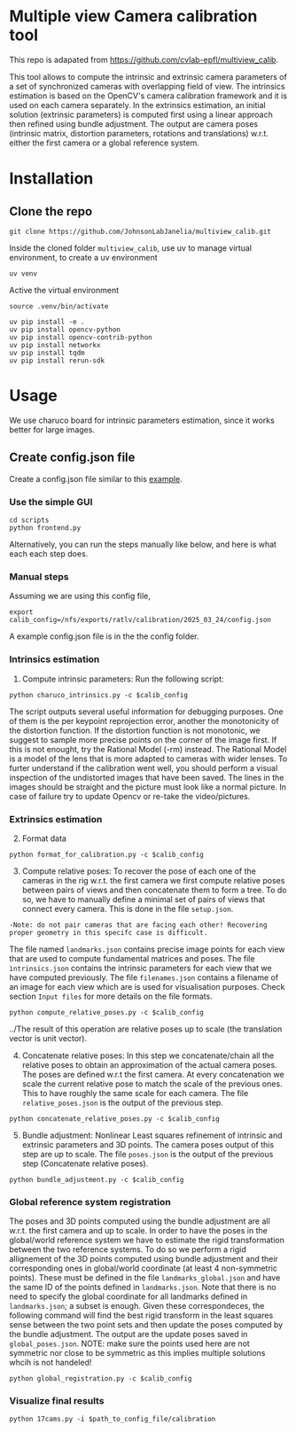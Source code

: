 # Multiple view Camera calibration tool

This repo is adapated from https://github.com/cvlab-epfl/multiview_calib.

This tool allows to compute the intrinsic and extrinsic camera parameters of a set of synchronized cameras with overlapping field of view. The intrinsics estimation is based on the OpenCV's camera calibration framework and it is used on each camera separately. In the extrinsics estimation, an initial solution (extrinsic parameters) is computed first using a linear approach then refined using bundle adjustment.  The output are camera poses (intrinsic matrix, distortion parameters, rotations and translations) w.r.t. either the first camera or a global reference system.

# Installation
## Clone the repo
```
git clone https://github.com/JohnsonLabJanelia/multiview_calib.git
```

Inside the cloned folder `multiview_calib`, use uv to manage virtual environment, to create a uv environment  
```
uv venv
```
Active the virtual environment
```
source .venv/bin/activate
```

```
uv pip install -e .
uv pip install opencv-python
uv pip install opencv-contrib-python
uv pip install networkx
uv pip install tqdm
uv pip install rerun-sdk
```


# Usage

We use charuco board for intrinsic parameters estimation, since it works better for large images. 

## Create config.json file 
Create a config.json file similar to this [example](https://github.com/JohnsonLabJanelia/multiview_calib/blob/master/config/config.json). 


### Use the simple GUI 
```
cd scripts
python frontend.py
```

Alternatively, you can run the steps manually like below, and here is what each each step does. 

### Manual steps

Assuming we are using this config file, 
```
export calib_config=/nfs/exports/ratlv/calibration/2025_03_24/config.json
```
A example config.json file is in the the config folder. 

### Intrinsics estimation
1. Compute intrinsic parameters:
Run the following script:
```
python charuco_intrinsics.py -c $calib_config
```
The script outputs several useful information for debugging purposes. One of them is the per keypoint reprojection error, another the monotonicity of the distortion function. If the distortion function is not monotonic, we suggest to sample more precise points on the corner of the image first. If this is not enought, try the Rational Model (-rm) instead. The Rational Model is a model of the lens that is more adapted to cameras with wider lenses.
To furter understand if the calibration went well, you should perform a visual inspection of the undistorted images that have been saved. The lines in the images should be straight and the picture must look like a normal picture. In case of failure try to update Opencv or re-take the video/pictures.

### Extrinsics estimation

2. Format data 
```
python format_for_calibration.py -c $calib_config
```

3. Compute relative poses:
To recover the pose of each one of the cameras in the rig w.r.t. the first camera we first compute relative poses between pairs of views and then concatenate them to form a tree. To do so, we have to manually define a minimal set of pairs of views that connect every camera. This is done in the file `setup.json`.
```
-Note: do not pair cameras that are facing each other! Recovering proper geometry in this specifc case is difficult.
```
The file named `landmarks.json` contains precise image points for each view that are used to compute fundamental matrices and poses. The file `ìntrinsics.json` contains the intrinsic parameters for each view that we have computed previously. The file `filenames.json` contains a filename of an image for each view which are is used for visualisation purposes.
Check section `Input files` for more details on the file formats.

```
python compute_relative_poses.py -c $calib_config
```
../The result of this operation are relative poses up to scale (the translation vector is unit vector).


4. Concatenate relative poses:
In this step we concatenate/chain all the relative poses to obtain an approximation of the actual camera poses. The poses are defined w.r.t the first camera. At every concatenation we scale the current relative pose to match the scale of the previous ones. This to have roughly the same scale for each camera.
The file `relative_poses.json` is the output of the previous step.
```
python concatenate_relative_poses.py -c $calib_config
```
5. Bundle adjustment:
Nonlinear Least squares refinement of intrinsic and extrinsic parameters and 3D points. The camera poses output of this step are up to scale.
The file `poses.json` is the output of the previous step (Concatenate relative poses).
```
python bundle_adjustment.py -c $calib_config
```

### Global reference system registration
The poses and 3D points computed using the bundle adjustment are all w.r.t. the first camera and up to scale.
In order to have the poses in the global/world reference system we have to estimate the rigid transformation between the two reference systems. To do so we perform a rigid allignement of the 3D points computed using bundle adjustment and their corresponding ones in global/world coordinate (at least 4 non-symmetric points). These must be defined in the file `landmarks_global.json` and have the same ID of the points defined in `landmarks.json`. Note that there is no need to specify the global coordinate for all landmarks defined in `landmarks.json`; a subset is enough. Given these correspondeces, the following command will find the best rigid transform in the least squares sense between the two point sets and then update the poses computed by the bundle adjustment. The output are the update poses saved in `global_poses.json`. NOTE: make sure the points used here are not symmetric nor close to be symmetric as this implies multiple solutions whcih is not handeled!
```
python global_registration.py -c $calib_config
```

### Visualize final results
```
python 17cams.py -i $path_to_config_file/calibration 
```
